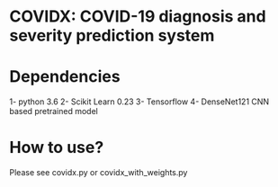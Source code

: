 # COVIDX: COVID-19 diagnosis and severity prediction system

# Dependencies 

1- python 3.6
2- Scikit Learn 0.23
3- Tensorflow 
4- DenseNet121 CNN based pretrained model


# How to use?
Please see covidx.py or covidx_with_weights.py
